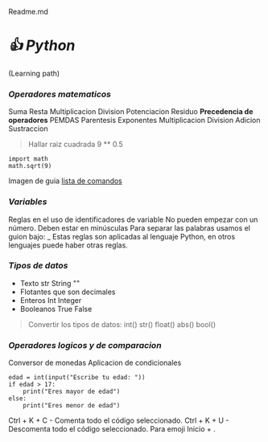 Readme.md
# ***:+1: Python***
(Learning path)

### ***Operadores matematicos***
Suma Resta Multiplicacion Division Potenciacion Residuo
**Precedencia de operadores**
PEMDAS Parentesis Exponentes Multiplicacion Division Adicion Sustraccion
> Hallar raiz cuadrada  9 ** 0.5  

``` 
import math 
math.sqrt(9) 
```

Imagen de guia [lista de comandos](https://static.platzi.com/media/user_upload/referencia_python-08967f82-4367-4e5c-b532-da74f02bada5.jpg)

### ***Variables***
Reglas en el uso de identificadores de variable
No pueden empezar con un número.
Deben estar en minúsculas
Para separar las palabras usamos el guion bajo: _
Estas reglas son aplicadas al lenguaje Python, en otros lenguajes puede haber otras reglas.

### ***Tipos de datos***
- Texto str String "" 
- Flotantes que son decimales
- Enteros Int Integer
- Booleanos True False
> Convertir los tipos de datos: int() str() float() abs() bool() 

### ***Operadores logicos y de comparacion***
Conversor de monedas
Aplicacion de condicionales
```
edad = int(input("Escribe tu edad: "))
if edad > 17:
    print("Eres mayor de edad")
else:
    print("Eres menor de edad")
```
Ctrl + K + C - Comenta todo el código seleccionado.
Ctrl + K + U - Descomenta todo el código seleccionado.
Para emoji Inicio + .

